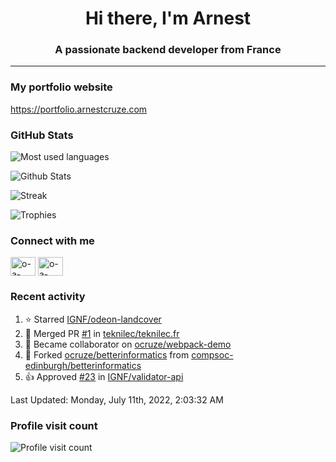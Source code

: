 <h1 align="center">Hi there, I'm Arnest</h1>
<h3 align="center">A passionate backend developer from France</h3>

---

### My portfolio website

https://portfolio.arnestcruze.com

### GitHub Stats

![Most used languages](https://github-readme-stats.vercel.app/api/top-langs/?username=ocruze&langs_count=10&layout=compact&hide=tsql)

![Github Stats](https://github-readme-stats.vercel.app/api?username=ocruze&count_private=true&show_icons=true&title_color=fff&text_color=fff&bg_color=30,36d1dc,904e95)

![Streak](https://github-readme-streak-stats.herokuapp.com/?user=ocruze&)

![Trophies](https://github-profile-trophy.vercel.app/?username=ocruze)

### Connect with me

<p align="left">
  <a href="mailto:o.cruze@live.com" target="blank"><img align="center" src="https://upload.wikimedia.org/wikipedia/commons/d/df/Microsoft_Office_Outlook_%282018%E2%80%93present%29.svg" alt="o-a-cruze" height="30" width="40" /></a>
  <a href="https://linkedin.com/in/o-a-cruze" target="blank"><img align="center" src="https://raw.githubusercontent.com/rahuldkjain/github-profile-readme-generator/master/src/images/icons/Social/linked-in-alt.svg" alt="o-a-cruze" height="30" width="40" /></a>
</p>

### Recent activity

<!--RECENT_ACTIVITY:start-->
1. ⭐ Starred [IGNF/odeon-landcover](https://github.com/IGNF/odeon-landcover)
2. 🎉 Merged PR [#1](https://github.com/teknilec/teknilec.fr/pull/1) in [teknilec/teknilec.fr](https://github.com/teknilec/teknilec.fr)
3. 🤝 Became collaborator on [ocruze/webpack-demo](https://github.com/ocruze/webpack-demo)
4. 🔱 Forked [ocruze/betterinformatics](https://github.com/ocruze/betterinformatics) from [compsoc-edinburgh/betterinformatics](https://github.com/compsoc-edinburgh/betterinformatics)
5. 👍 Approved [#23](https://github.com/IGNF/validator-api/pull/23#pullrequestreview-1021792447) in [IGNF/validator-api](https://github.com/IGNF/validator-api)
<!--RECENT_ACTIVITY:end-->

<!--RECENT_ACTIVITY:last_update-->
Last Updated: Monday, July 11th, 2022, 2:03:32 AM
<!--RECENT_ACTIVITY:last_update_end-->

### Profile visit count

![Profile visit count](https://profile-counter.glitch.me/ocruze/count.svg)
